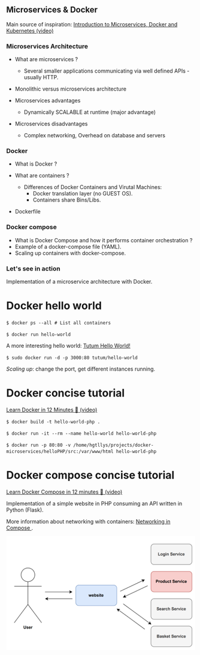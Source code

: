 ## Microservices & Docker

Main source of inspiration: [ Introduction to Microservices, Docker and Kubernetes (video) ]( https://www.youtube.com/watch?v=1xo-0gCVhTU )

### Microservices Architecture ###

- What are microservices ?
    - Several smaller applications communicating via well defined APIs - usually HTTP.

- Monolithic versus microservices architecture

- Microservices advantages
    - Dynamically SCALABLE at runtime (major advantage)

- Microservices disadvantages
    - Complex networking, Overhead on database and servers

### Docker ###

- What is Docker ?

- What are containers ?
    - Differences of Docker Containers and  Virutal Machines:
        - Docker translation layer (no GUEST OS).
        - Containers share Bins/Libs.

- Dockerfile

### Docker compose ###

- What is Docker Compose and how it performs container orchestration ?
- Example of a docker-compose file (YAML).
- Scaling up containers with docker-compose.

### Let's see in action ###

Implementation of a microservice architecture with Docker.

# Docker hello world

`$ docker ps --all # List all containers`

`$ docker run hello-world`

A more interesting hello world: [ Tutum Hello World! ]( https://hub.docker.com/r/tutum/hello-world )

`$ sudo docker run -d -p 3000:80 tutum/hello-world`

_Scaling up_: change the port, get different instances running.

# Docker concise tutorial

[ Learn Docker in 12 Minutes 🐳 (video)]( https://www.youtube.com/watch?v=YFl2mCHdv24 )

`$ docker build -t hello-world-php .`

`$ docker run -it --rm --name hello-world hello-world-php`

`$ docker run -p 80:80 -v /home/hgtllys/projects/docker-microservices/helloPHP/src:/var/www/html hello-world-php`

# Docker compose concise tutorial

[ Learn Docker Compose in 12 minutes 🐙 (video) ]( https://www.youtube.com/watch?v=Qw9zlE3t8Ko )

Implementation of a simple website in PHP consuming an API written in Python (Flask).

More information about networking with containers: [ Networking in Compose ]( https://docs.docker.com/compose/networking/ ).

![Microservice example](microservice.png)
